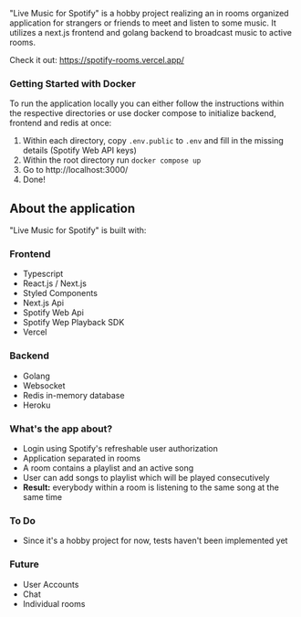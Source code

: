 "Live Music for Spotify" is a hobby project realizing an in rooms organized application for strangers or friends to meet and listen to some music. 
It utilizes a next.js frontend and golang backend to broadcast music to active rooms. 

Check it out: https://spotify-rooms.vercel.app/

### Getting Started with Docker
To run the application locally you can either follow the instructions within the respective directories or use docker compose to initialize backend, frontend and redis at once:

1. Within each directory, copy `.env.public` to `.env` and fill in the missing details (Spotify Web API keys)
2. Within the root directory run `docker compose up`
3. Go to http://localhost:3000/
4. Done!


## About the application
"Live Music for Spotify" is built with:
### Frontend
- Typescript
- React.js / Next.js
- Styled Components
- Next.js Api
- Spotify Web Api
- Spotify Wep Playback SDK
- Vercel

### Backend
- Golang
- Websocket
- Redis in-memory database
- Heroku

### What's the app about? 
- Login using Spotify's refreshable user authorization
- Application separated in rooms
- A room contains a playlist and an active song
- User can add songs to playlist which will be played consecutively
- **Result:** everybody within a room is listening to the same song at the same time

### To Do
- Since it's a hobby project for now, tests haven't been implemented yet

### Future
- User Accounts
- Chat
- Individual rooms
